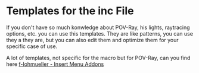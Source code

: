 # Templates for the inc File

If you don't have so much konwledge about POV-Ray, his lights, raytracing options, etc. you can use this templates. They are like patterns, you can use they a they are, but you can also edit them and optimize them for your specific case of use.

A lot of templates, not specific for the macro but for POV-Ray, can you find here [f-lohmueller -  Insert Menu Addons](http://www.f-lohmueller.de/pov_tut/addon/00_Basic_Templates/_index.htm)
